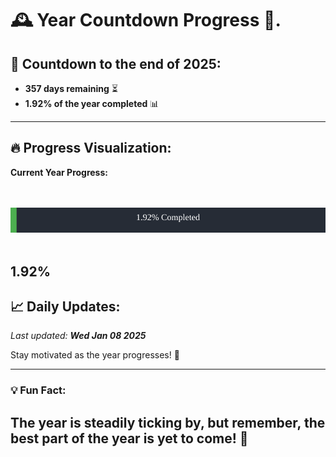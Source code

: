 
# &#x1F570; **Year Countdown Progress** &#x1F389;.

## &#x1F4C5; Countdown to the end of 2025:
- **357 days remaining** &#x23F3;
- **1.92% of the year completed** &#x1F4CA;

---

## &#x1F525; **Progress Visualization**:

**Current Year Progress:**

<br><br>
![Progress Bar](https://raw.githubusercontent.com/dayanidigv/year-countdown-progress/main/progress-bar.svg)
<br><br>

**1.92%**
---

## &#x1F4C8; **Daily Updates**:

_Last updated: **Wed Jan 08 2025**_

Stay motivated as the year progresses! &#x1F680;

--- 

### &#x1F4A1; **Fun Fact:**
The year is steadily ticking by, but remember, the best part of the year is yet to come! &#x1F31F;
---
